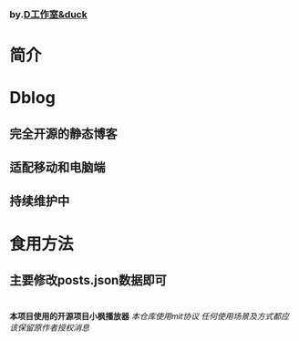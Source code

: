 ### by.[D工作室&duck]
#
# 简介
# Dblog
## 完全开源的静态博客
## 适配移动和电脑端
## 持续维护中
#
# 食用方法
## 主要修改posts.json数据即可
#
**本项目使用的开源项目小枫播放器**
*本仓库使用mit协议*
*任何使用场景及方式都应该保留原作者授权消息*

[D工作室&duck]:https://www.pldduck.top

